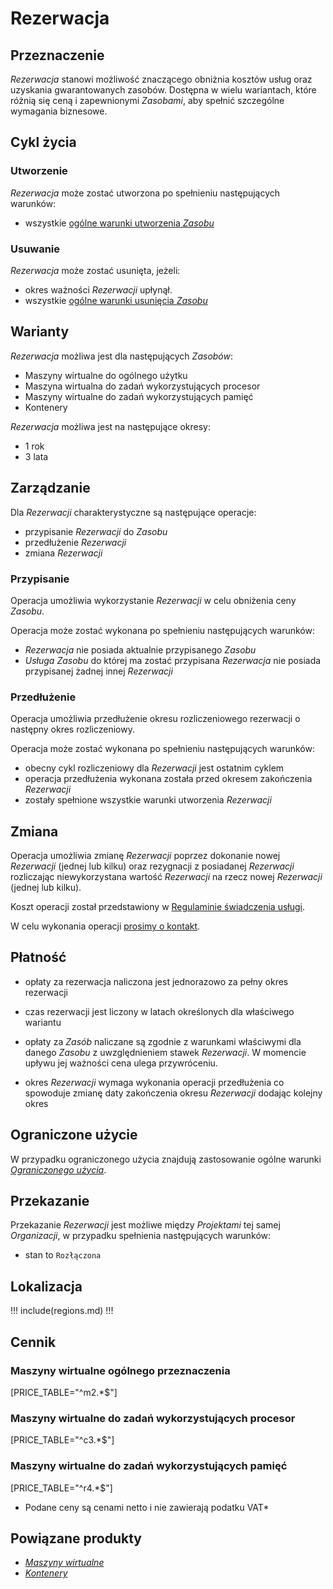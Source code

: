 # Rezerwacja

## Przeznaczenie

*Rezerwacja* stanowi możliwość znaczącego obniżnia kosztów usług oraz uzyskania gwarantowanych zasobów. Dostępna w wielu wariantach, które różnią się ceną i zapewnionymi *Zasobami*, aby spełnić szczególne wymagania biznesowe.

## Cykl życia

### Utworzenie

*Rezerwacja* może zostać utworzona po spełnieniu następujących warunków:

 * wszystkie [ogólne warunki utworzenia *Zasobu*](/platform/resource.md#utworzenie)

### Usuwanie

*Rezerwacja* może zostać usunięta, jeżeli:

* okres ważności *Rezerwacji* upłynął.
 * wszystkie [ogólne warunki usunięcia *Zasobu*](/platform/resource.md#usuniecie)

## Warianty

*Rezerwacja* możliwa jest dla następujących *Zasobów*:

* Maszyny wirtualne do ogólnego użytku
* Maszyna wirtualna do zadań wykorzystujących procesor
* Maszyny wirtualne do zadań wykorzystujących pamięć
* Kontenery

*Rezerwacja* możliwa jest na następujące okresy:

* 1 rok
* 3 lata

## Zarządzanie

Dla *Rezerwacji* charakterystyczne są następujące operacje:

 * przypisanie *Rezerwacji* do *Zasobu*
 * przedłużenie *Rezerwacji*
 * zmiana *Rezerwacji*

### Przypisanie

Operacja umożliwia wykorzystanie *Rezerwacji* w celu obniżenia ceny *Zasobu*.

Operacja może zostać wykonana po spełnieniu następujących warunków:

 * *Rezerwacja* nie posiada aktualnie przypisanego *Zasobu*
 * *Usługa* *Zasobu* do której ma zostać przypisana *Rezerwacja* nie posiada przypisanej żadnej innej *Rezerwacji*

### Przedłużenie

Operacja umożliwia przedłużenie okresu rozliczeniowego rezerwacji o następny okres rozliczeniowy.

Operacja może zostać wykonana po spełnieniu następujących warunków:

 * obecny cykl rozliczeniowy dla *Rezerwacji* jest ostatnim cyklem
 * operacja przedłużenia wykonana została przed okresem zakończenia *Rezerwacji*
 * zostały spełnione wszystkie warunki utworzenia *Rezerwacji*

## Zmiana

Operacja umożliwia zmianę *Rezerwacji* poprzez dokonanie nowej *Rezerwacji* (jednej lub kilku) oraz rezygnacji z posiadanej *Rezerwacji* rozliczając niewykorzystana wartość *Rezerwacji* na rzecz nowej *Rezerwacji* (jednej lub kilku).

Koszt operacji został przedstawiony w [Regulaminie świadczenia usługi](/platform/terms-of-services.md).

W celu wykonania operacji [prosimy o kontakt](/about-us/contact.md).

## Płatność

* opłaty za rezerwacja naliczona jest jednorazowo za pełny okres rezerwacji

* czas rezerwacji jest liczony w latach określonych dla właściwego wariantu

* opłaty za *Zasób* naliczane są zgodnie z warunkami właściwymi dla danego *Zasobu* z uwzględnieniem stawek *Rezerwacji*. W momencie upływu jej ważności cena ulega przywróceniu.

* okres *Rezerwacji* wymaga wykonania operacji przedłużenia co spowoduje zmianę daty zakończenia okresu *Rezerwacji* dodając kolejny okres

## Ograniczone użycie

W przypadku ograniczonego użycia znajdują zastosowanie ogólne warunki *[Ograniczonego użycia]()*.

## Przekazanie

Przekazanie *Rezerwacji* jest możliwe między *Projektami* tej samej *Organizacji*, w przypadku spełnienia następujących warunków:

* stan to ```Rozłączona```

## Lokalizacja

!!! include(regions.md) !!!

## Cennik

### Maszyny wirtualne ogólnego przeznaczenia

[PRICE_TABLE="^m2.*$"]

### Maszyny wirtualne do zadań wykorzystujących procesor

[PRICE_TABLE="^c3.*$"]

### Maszyny wirtualne do zadań wykorzystujących pamięć

[PRICE_TABLE="^r4.*$"]

* Podane ceny są cenami netto i nie zawierają podatku VAT*

## Powiązane produkty

* *[Maszyny wirtualne](/resource/compute/virtual-machine.md)*
* *[Kontenery](/resource/compute/virtual-machine.md)*